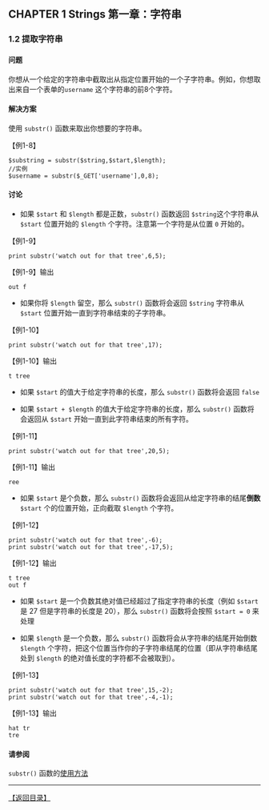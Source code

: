 ## CHAPTER 1 Strings 第一章：字符串 

### 1.2 提取字符串 

#### 问题
 
你想从一个给定的字符串中截取出从指定位置开始的一个子字符串。例如，你想取出来自一个表单的`username` 这个字符串的前8个字符。

#### 解决方案

使用 `substr()` 函数来取出你想要的字符串。

【例1-8】

	$substring = substr($string,$start,$length);
	//实例
	$username = substr($_GET['username'],0,8);

#### 讨论

- 如果 `$start` 和 `$length` 都是正数，`substr()` 函数返回 `$string`这个字符串从 `$start` 位置开始的 `$length` 个字符。注意第一个字符是从位置 `0` 开始的。

【例1-9】

	print substr('watch out for that tree',6,5);

【例1-9】输出

	out f

- 如果你将 `$length` 留空，那么 `substr()` 函数将会返回 `$string` 字符串从 `$start` 位置开始一直到字符串结束的子字符串。

【例1-10】
	
	print substr('watch out for that tree',17);

【例1-10】输出

	t tree

- 如果 `$start` 的值大于给定字符串的长度，那么 `substr()` 函数将会返回 `false`	

- 如果 `$start + $length` 的值大于给定字符串的长度，那么 `substr()` 函数将会返回从 `$start` 开始一直到此字符串结束的所有字符。

【例1-11】

	print substr('watch out for that tree',20,5);

【例1-11】输出

	ree

- 如果 `$start` 是个负数，那么 `substr()` 函数将会返回从给定字符串的结尾**倒数** `$start` 个的位置开始，正向截取 `$length` 个字符。

【例1-12】

	print substr('watch out for that tree',-6);
	print substr('watch out for that tree',-17,5);

【例1-12】输出

	t tree
	out f

- 如果 `$start` 是一个负数其绝对值已经超过了指定字符串的长度（例如 `$start` 是 27 但是字符串的长度是 20），那么 `substr()` 函数将会按照 `$start = 0` 来处理 

- 如果 `$length` 是一个负数，那么 `substr()` 函数将会从字符串的结尾开始倒数 `$length` 个字符，把这个位置当作你的子字符串结尾的位置（即从字符串结尾处到 `$length` 的绝对值长度的字符都不会被取到）。

【例1-13】

	print substr('watch out for that tree',15,-2);
	print substr('watch out for that tree',-4,-1);

【例1-13】输出

	hat tr
	tre

#### 请参阅


`substr()` 函数的[使用方法](http://www.php.net/substr)

----------


[【返回目录】](/README.md)